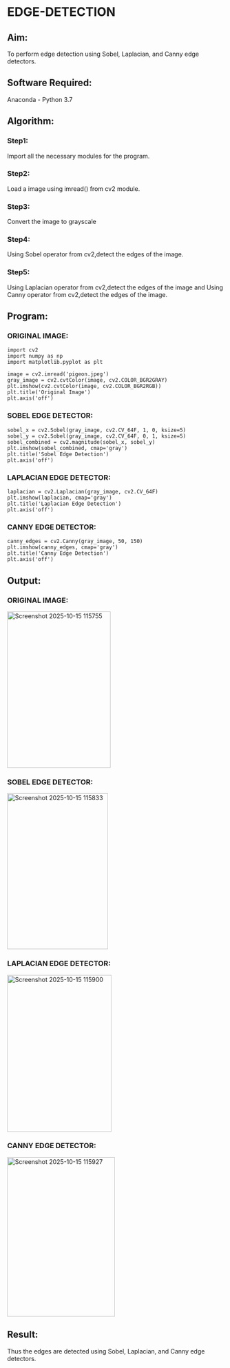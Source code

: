 # EDGE-DETECTION
## Aim:
To perform edge detection using Sobel, Laplacian, and Canny edge detectors.

## Software Required:
Anaconda - Python 3.7

## Algorithm:
### Step1:
Import all the necessary modules for the program.

### Step2:
Load a image using imread() from cv2 module.

### Step3:
Convert the image to grayscale

### Step4:
Using Sobel operator from cv2,detect the edges of the image.

### Step5:

Using Laplacian operator from cv2,detect the edges of the image and Using Canny operator from cv2,detect the edges of the image.
## Program:
### ORIGINAL IMAGE:
```
import cv2
import numpy as np
import matplotlib.pyplot as plt

image = cv2.imread('pigeon.jpeg')
gray_image = cv2.cvtColor(image, cv2.COLOR_BGR2GRAY)
plt.imshow(cv2.cvtColor(image, cv2.COLOR_BGR2RGB))
plt.title('Original Image')
plt.axis('off')
```
### SOBEL EDGE DETECTOR:
```
sobel_x = cv2.Sobel(gray_image, cv2.CV_64F, 1, 0, ksize=5) 
sobel_y = cv2.Sobel(gray_image, cv2.CV_64F, 0, 1, ksize=5)  
sobel_combined = cv2.magnitude(sobel_x, sobel_y)  
plt.imshow(sobel_combined, cmap='gray')
plt.title('Sobel Edge Detection')
plt.axis('off')
```
### LAPLACIAN EDGE DETECTOR:
```
laplacian = cv2.Laplacian(gray_image, cv2.CV_64F)
plt.imshow(laplacian, cmap='gray')
plt.title('Laplacian Edge Detection')
plt.axis('off')
```
### CANNY EDGE DETECTOR:
```
canny_edges = cv2.Canny(gray_image, 50, 150)
plt.imshow(canny_edges, cmap='gray')
plt.title('Canny Edge Detection')
plt.axis('off')  
```
## Output:
### ORIGINAL IMAGE:
<img width="240" height="363" alt="Screenshot 2025-10-15 115755" src="https://github.com/user-attachments/assets/436841a2-5855-414d-9a91-a6efada6b00a" />

### SOBEL EDGE DETECTOR:
<img width="234" height="362" alt="Screenshot 2025-10-15 115833" src="https://github.com/user-attachments/assets/0d6eb89e-dc41-4bd3-9f42-8d744b5fa2a3" />



### LAPLACIAN EDGE DETECTOR:
<img width="242" height="364" alt="Screenshot 2025-10-15 115900" src="https://github.com/user-attachments/assets/2cf883d5-22da-4e34-84c4-e7107401f50e" />



### CANNY EDGE DETECTOR:
<img width="250" height="370" alt="Screenshot 2025-10-15 115927" src="https://github.com/user-attachments/assets/e655e709-3453-4a30-b378-191bacf1d6a4" />


## Result:
Thus the edges are detected using Sobel, Laplacian, and Canny edge detectors.
